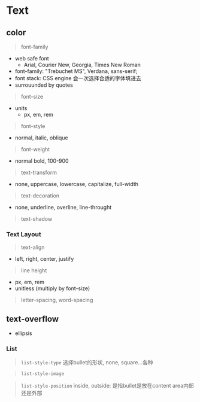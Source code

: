 # Text



## color



> font-family

- web safe font
    - Arial, Courier New, Georgia, Times New Roman
- font-family: "Trebuchet MS", Verdana, sans-serif;
- font stack: CSS engine 会一次选择合适的字体填进去
- surrouunded by quotes


> font-size

- units
    - px, em, rem


> font-style
- normal, italic, oblique


> font-weight
- normal bold, 100-900


> text-transform
- none, uppercase, lowercase, capitalize, full-width


> text-decoration
- none, underline, overline, line-throught


> text-shadow



### Text Layout

> text-align
- left, right, center, justify


> line height
- px, em, rem
- unitless (multiply by font-size)


> letter-spacing, word-spacing







## text-overflow

- ellipsis



### List

> `list-style-type`
选择bullet的形状, none, square...各种


> `list-style-image`


> `list-style-position`
inside, outside: 是指bullet是放在content area内部还是外部
